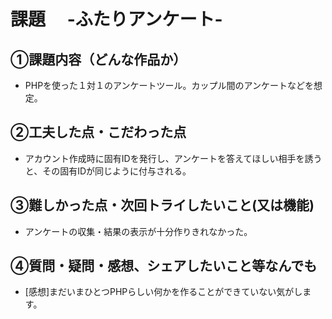 # 課題　 -ふたりアンケート-

## ①課題内容（どんな作品か）
- PHPを使った１対１のアンケートツール。カップル間のアンケートなどを想定。

## ②工夫した点・こだわった点
- アカウント作成時に固有IDを発行し、アンケートを答えてほしい相手を誘うと、その固有IDが同じように付与される。

## ③難しかった点・次回トライしたいこと(又は機能)
- アンケートの収集・結果の表示が十分作りきれなかった。

## ④質問・疑問・感想、シェアしたいこと等なんでも
- [感想]まだいまひとつPHPらしい何かを作ることができていない気がします。
